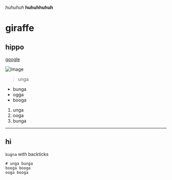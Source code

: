 *huhuhuh*
**huhuhhuhuh**
# giraffe 
## hippo
[google](https://www.google.com/?client=safari)

![Image](https://upload.wikimedia.org/wikipedia/commons/thumb/7/7a/Huskiesatrest.jpg/196px-Huskiesatrest.jpg)

> unga

* bunga
* ogga
* booga

1. unga
2. ooga
3. bunga

---
hi
---
`bugna` with backticks

```
# unga bunga 
booga booga
ooga booga
```
